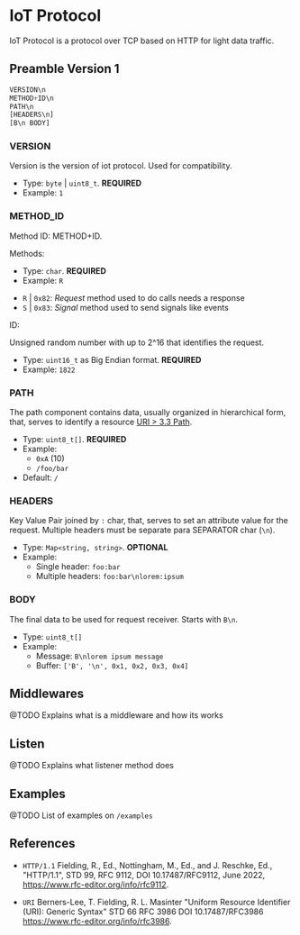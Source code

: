 # IoT Protocol

IoT Protocol is a protocol over TCP based on HTTP for light data traffic.

## Preamble Version 1

```js
VERSION\n
METHOD+ID\n
PATH\n
[HEADERS\n]
[B\n BODY]
```

### VERSION

Version is the version of iot protocol. Used for compatibility.

- Type: `byte` | `uint8_t`. **REQUIRED**
- Example: `1`

### METHOD_ID

Method ID: METHOD+ID. 

Methods: 

* Type: `char`. **REQUIRED**
* Example: `R`

- `R` | `0x82`: *Request* method used to do calls needs a response
- `S` | `0x83`: *Signal* method used to send signals like events


ID: 

Unsigned random number with up to 2^16 that identifies the request.

* Type: `uint16_t` as Big Endian format. **REQUIRED**
* Example: `1822`

### PATH

The path component contains data, usually organized in hierarchical
form, that, serves to identify a resource [URI > 3.3 Path](https://www.rfc-editor.org/info/rfc3986).

* Type: `uint8_t[]`. **REQUIRED**
* Example: 
  * `0xA` (10)
  * `/foo/bar` 
* Default: `/`

### HEADERS

Key Value Pair joined by `:` char, that, serves to set an attribute value for the request. Multiple headers must be separate para SEPARATOR char (`\n`).

* Type: `Map<string, string>`. **OPTIONAL** 
* Example: 
  * Single header: `foo:bar`
  * Multiple headers: `foo:bar\nlorem:ipsum`

### BODY

The final data to be used for request receiver. Starts with `B\n`. 

* Type: `uint8_t[]`
* Example:
  * Message: `B\nlorem ipsum message`
  * Buffer: `['B', '\n', 0x1, 0x2, 0x3, 0x4]`


## Middlewares

@TODO Explains what is a middleware and how its works

## Listen

@TODO Explains what listener method does

## Examples

@TODO List of examples on `/examples`

## References 

- `HTTP/1.1` Fielding, R., Ed., Nottingham, M., Ed., and J. Reschke, Ed., "HTTP/1.1", STD 99, RFC 9112, DOI 10.17487/RFC9112, June 2022, <https://www.rfc-editor.org/info/rfc9112>.
  
- `URI` Berners-Lee, T. Fielding, R. L. Masinter "Uniform Resource Identifier (URI): Generic Syntax" STD 66 RFC 3986 DOI 10.17487/RFC3986 <https://www.rfc-editor.org/info/rfc3986>.

